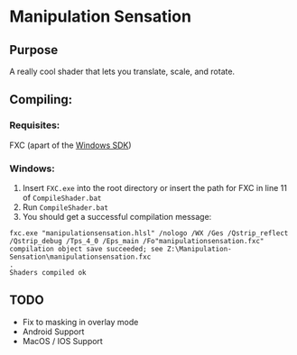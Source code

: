 # Manipulation Sensation

## Purpose
A really cool shader that lets you translate, scale, and rotate.

## Compiling:

### Requisites:
FXC (apart of the [Windows SDK](https://developer.microsoft.com/en-us/windows/downloads/sdk-archive/))

### Windows: 
1. Insert `FXC.exe` into the root directory or insert the path for FXC in line 11 of `CompileShader.bat`
2. Run `CompileShader.bat`
3. You should get a successful compilation message:
```
fxc.exe "manipulationsensation.hlsl" /nologo /WX /Ges /Qstrip_reflect /Qstrip_debug /Tps_4_0 /Eps_main /Fo"manipulationsensation.fxc"
compilation object save succeeded; see Z:\Manipulation-Sensation\manipulationsensation.fxc
.
Shaders compiled ok
```

## TODO
- Fix to masking in overlay mode
- Android Support
- MacOS / IOS Support